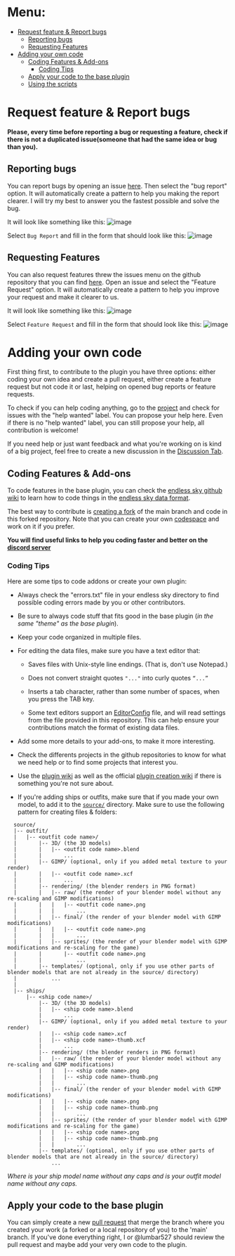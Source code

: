 # Menu:
* [Request feature & Report bugs](https://github.com/OcelotWalrus/Cromha-Expansion-plugin/wiki/Contributor-Guide#request-feature--report-bugs)
  * [Reporting bugs](https://github.com/OcelotWalrus/Cromha-Expansion-plugin/wiki/Contributor-Guide#reporting-bugs)
  * [Requesting Features](https://github.com/OcelotWalrus/Cromha-Expansion-plugin/wiki/Contributor-Guide#requesting-features)
* [Adding your own code](https://github.com/OcelotWalrus/Cromha-Expansion-plugin/wiki/Contributor-Guide#adding-your-own-code)
  * [Coding Features & Add-ons](https://github.com/OcelotWalrus/Cromha-Expansion-plugin/wiki/Contributor-Guide#coding-features--add-ons)
    * [Coding Tips](https://github.com/OcelotWalrus/Cromha-Expansion-plugin/wiki/Contributor-Guide#coding-tips)
  * [Apply your code to the base plugin](https://github.com/OcelotWalrus/Cromha-Expansion-plugin/wiki/Contributor-Guide#apply-your-code-to-the-base-plugin)
  * [Using the scripts](https://github.com/OcelotWalrus/Cromha-Expansion-plugin/wiki/Contributor-Guide#using-the-scripts)

# Request feature & Report bugs
**Please, every time before reporting a bug or requesting a feature, check if there is not a duplicated issue(someone that had the same idea or bug than you).**
## Reporting bugs
You can report bugs by opening an issue [here](https://github.com/OcelotWalrus/Cromha-Expansion-plugin/issues/new/choose). Then select the "bug report" option. It will automatically create a pattern to help you making the report clearer. I will try my best to answer you the fastest possible and solve the bug.

It will look like something like this:
![image](https://github.com/OcelotWalrus/Cromha-Expansion-plugin/assets/87318892/ecb3f907-d80b-435d-9a9a-dcccb3962ce6)

Select `Bug Report` and fill in the form that should look like this:
![image](https://github.com/OcelotWalrus/Cromha-Expansion-plugin/assets/87318892/41d5d13b-1268-478f-9f05-74aa3ad89977)

## Requesting Features
You can also request features threw the issues menu on the github repository that you can find [here](https://github.com/OcelotWalrus/Cromha-Expansion-plugin/issues/new/choose). Open an issue and select the "Feature Request" option. It will automatically create a pattern to help you improve your request and make it clearer to us.

It will look like something like this:
![image](https://github.com/OcelotWalrus/Cromha-Expansion-plugin/assets/87318892/ecb3f907-d80b-435d-9a9a-dcccb3962ce6)

Select `Feature Request` and fill in the form that should look like this:
![image](https://github.com/OcelotWalrus/Cromha-Expansion-plugin/assets/87318892/f2d7244c-f487-4378-879f-d0936f71d3c2)

# Adding your own code
First thing first, to contribute to the plugin you have three options: either coding your own idea and create a pull request, either create a feature request but not code it or last, helping on opened bug reports or feature requests.

To check if you can help coding anything, go to the [project](https://github.com/users/OcelotWalrus/projects/5/views/1) and check for issues with the "help wanted" label. You can propose your help here. Even if there is no "help wanted" label, you can still propose your help, all contribution is welcome!

If you need help or just want feedback and what you're working on is kind of a big project, feel free to create a new discussion in the [Discussion Tab](https://github.com/OcelotWalrus/Cromha-Expansion-plugin/discussions).

## Coding Features & Add-ons
To code features in the base plugin, you can check the [endless sky github wiki](https://github.com/endless-sky/endless-sky/wiki/CreatingPlugins) to learn how to code things in the [endless sky data format](https://github.com/endless-sky/endless-sky/wiki/DataFormat).

The best way to contribute is [creating a fork](https://docs.github.com/en/get-started/quickstart/fork-a-repo) of the main branch and code in this forked repository.
Note that you can create your own [codespace](https://github.com/codespaces/new?hide_repo_select=true&ref=main&repo=582686045&skip_quickstart=true) and work on it if you prefer.

**You will find useful links to help you coding faster and better on the [discord server](https://discord.com/invite/tafa8dVH5Q)**

### Coding Tips

Here are some tips to code addons or create your own plugin:
* Always check the "errors.txt" file in your endless sky directory to find possible coding errors made by you or other contributors.

* Be sure to always code stuff that fits good in the base plugin (*in the same "theme" as the base plugin*).

* Keep your code organized in multiple files.

* For editing the data files, make sure you have a text editor that:

  * Saves files with Unix-style line endings. (That is, don't use Notepad.)

  * Does not convert straight quotes `"..."` into curly quotes `“...”`

  * Inserts a tab character, rather than some number of spaces, when you press the TAB key.

  * Some text editors support an [EditorConfig](https://editorconfig.org/) file, and will read settings from the file provided in this repository. This can help ensure your contributions match the format of existing data files.

* Add some more details to your add-ons, to make it more interesting.

* Check the differents projects in the github repositories to know for what we need help or to find some projects that interest you.

* Use the [plugin wiki](https://github.com/OcelotWalrus/Cromha-Expansion-plugin/wiki) as well as the official [plugin creation wiki](https://github.com/endless-sky/endless-sky/wiki#creating-ships-missions-artwork-etc) if there is something you're not sure about.

* If you're adding ships or outfits, make sure that if you made your own model, to add it to the [`source/`](https://github.com/OcelotWalrus/Cromha-Expansion-plugin/tree/main/source) directory. Make sure to use the following pattern for creating files & folders:
```
  source/
  |-- outfit/
  |   |-- <outfit code name>/
  |       |-- 3D/ (the 3D models)
  |       |   |-- <outfit code name>.blend
  |       |       ...
  |       |-- GIMP/ (optional, only if you added metal texture to your render)
  |       |   |-- <outfit code name>.xcf
  |       |       ...
  |       |-- rendering/ (the blender renders in PNG format)
  |       |   |-- raw/ (the render of your blender model without any re-scaling and GIMP modifications)
  |       |   |   |-- <outfit code name>.png
  |       |   |       ...
  |       |   |-- final/ (the render of your blender model with GIMP modifications)
  |       |   |   |-- <outfit code name>.png
  |       |   |       ...
  |       |   |-- sprites/ (the render of your blender model with GIMP modifications and re-scaling for the game)
  |       |       |-- <outfit code name>.png
  |       |           ...
  |       |-- templates/ (optional, only if you use other parts of blender models that are not already in the source/ directory)
  |           ...
  |
  |-- ships/
      |-- <ship code name>/
          |-- 3D/ (the 3D models)
          |   |-- <ship code name>.blend
          |       ...
          |-- GIMP/ (optional, only if you added metal texture to your render)
          |   |-- <ship code name>.xcf
          |   |-- <ship code name>-thumb.xcf
          |       ...
          |-- rendering/ (the blender renders in PNG format)
          |   |-- raw/ (the render of your blender model without any re-scaling and GIMP modifications)
          |   |   |-- <ship code name>.png
          |   |   |-- <ship code name>-thumb.png
          |   |       ...
          |   |-- final/ (the render of your blender model with GIMP modifications)
          |   |   |-- <ship code name>.png
          |   |   |-- <ship code name>-thumb.png
          |   |       ...
          |   |-- sprites/ (the render of your blender model with GIMP modifications and re-scaling for the game)
          |   |   |-- <ship code name>.png
          |   |   |-- <ship code name>-thumb.png
          |   |       ...
          |-- templates/ (optional, only if you use other parts of blender models that are not already in the source/ directory)
              ...
```

_Where <ship code name> is your ship model name without any caps and <outfit code name> is your outfit model name without any caps._

## Apply your code to the base plugin
You can simply create a new [pull request](https://github.com/OcelotWalrus/Cromha-Expansion-plugin/compare) that merge the branch where you created your work (a forked or a local repository of you) to the 'main' branch. If you've done everything right, I or @lumbar527 should review the pull request and maybe add your very own code to the plugin.
